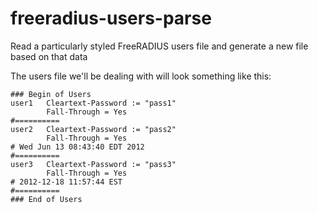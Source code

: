 freeradius-users-parse
======================

Read a particularly styled FreeRADIUS users file and generate a new file based on that data

The users file we'll be dealing with will look something like this:
```
### Begin of Users
user1	Cleartext-Password := "pass1"
		Fall-Through = Yes
#==========
user2	Cleartext-Password := "pass2"
		Fall-Through = Yes
# Wed Jun 13 08:43:40 EDT 2012
#==========
user3	Cleartext-Password := "pass3"
		Fall-Through = Yes
# 2012-12-18 11:57:44 EST
#==========
### End of Users
```
